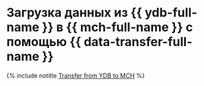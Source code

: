 # Загрузка данных из {{ ydb-full-name }} в {{ mch-full-name }} с помощью {{ data-transfer-full-name }}

{% include notitle [Transfer from YDB to MCH](../../_tutorials/dataplatform/datatransfer/ydb-to-clickhouse.md) %}
